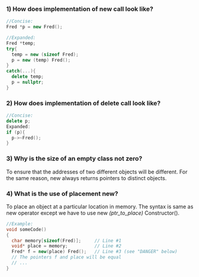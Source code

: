 ### 1) How does implementation of new call look like?
```c++
//Concise:
Fred *p = new Fred();

//Expanded:
Fred *temp;
try{
  temp = new (sizeof Fred);
  p = new (temp) Fred();
}
catch(...){
  delete temp;
  p = nullptr;
}  
```

### 2) How does implementation of delete call look like?
```c++
//Concise:
delete p;
Expanded:
if (p){
  p->~Fred();
}
```

### 3) Why is the size of an empty class not zero?
To ensure that the addresses of two different objects will be different. For the same reason, new always returns pointers to distinct objects.


### 4) What is the use of placement new?
To place an object at a particular location in memory. The syntax is same as new operator except we have to use 
new *(ptr_to_place)* Constructor().
``` c++
//Example:
void someCode()
{
  char memory[sizeof(Fred)];     // Line #1
  void* place = memory;          // Line #2
  Fred* f = new(place) Fred();   // Line #3 (see "DANGER" below)
  // The pointers f and place will be equal
  // ...
}
```


